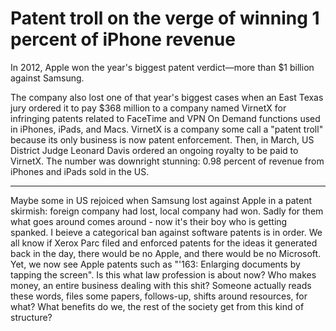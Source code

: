 # Patent troll on the verge of winning 1 percent of iPhone revenue

In 2012, Apple won the year's biggest patent verdict—more than $1
billion against Samsung.

The company also lost one of that year's biggest cases when an East
Texas jury ordered it to pay $368 million to a company named VirnetX
for infringing patents related to FaceTime and VPN On Demand functions
used in iPhones, iPads, and Macs. VirnetX is a company some call a
"patent troll" because its only business is now patent
enforcement. Then, in March, US District Judge Leonard Davis ordered
an ongoing royalty to be paid to VirnetX. The number was downright
stunning: 0.98 percent of revenue from iPhones and iPads sold in the
US.

---

Maybe some in US rejoiced when Samsung lost against Apple in a patent
skirmish: foreign company had lost, local company had won. Sadly for
them what goes around comes around - now it's their boy who is getting
spanked. I beieve a categorical ban against software patents is in
order. We all know if Xerox Parc filed and enforced patents for the
ideas it generated back in the day, there would be no Apple, and there
would be no Microsoft. Yet, we now see Apple patents such as "'163:
Enlarging documents by tapping the screen". Is this what law
profession is about now? Who makes money, an entire business dealing
with this shit? Someone actually reads these words, files some papers,
follows-up, shifts around resources, for what? What benefits do we,
the rest of the society get from this kind of structure?















